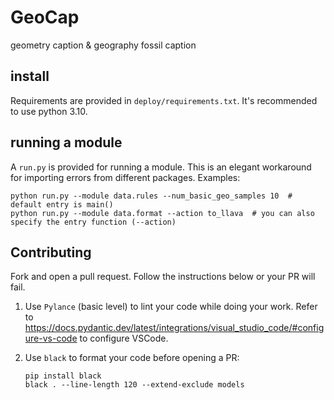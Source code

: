 # GeoCap

geometry caption & geography fossil caption

## install

Requirements are provided in `deploy/requirements.txt`. It's recommended to use python 3.10.

## running a module

A `run.py` is provided for running a module. This is an elegant workaround for importing errors from different packages. Examples:

```shell
python run.py --module data.rules --num_basic_geo_samples 10  # default entry is main()
python run.py --module data.format --action to_llava  # you can also specify the entry function (--action)
```

## Contributing

Fork and open a pull request. Follow the instructions below or your PR will fail.

1. Use `Pylance` (basic level) to lint your code while doing your work. Refer to https://docs.pydantic.dev/latest/integrations/visual_studio_code/#configure-vs-code to configure VSCode.
2. Use `black` to format your code before opening a PR:

   ```shell
   pip install black
   black . --line-length 120 --extend-exclude models
   ```
